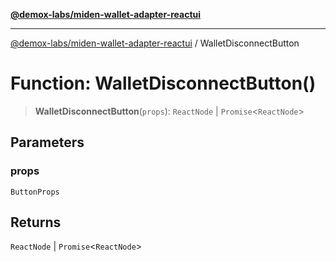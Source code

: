 [**@demox-labs/miden-wallet-adapter-reactui**](../README.md)

***

[@demox-labs/miden-wallet-adapter-reactui](../globals.md) / WalletDisconnectButton

# Function: WalletDisconnectButton()

> **WalletDisconnectButton**(`props`): `ReactNode` \| `Promise`\<`ReactNode`\>

## Parameters

### props

`ButtonProps`

## Returns

`ReactNode` \| `Promise`\<`ReactNode`\>
